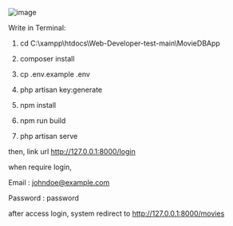 ![image](https://github.com/Aiman54/Movie-Viewer-Favorite-Laravel/assets/120151123/bb3b260f-3fda-4718-91cd-06b16bb36713)

Write in Terminal:

1) cd C:\xampp\htdocs\Web-Developer-test-main\MovieDBApp

2) composer install

3) cp .env.example .env

4) php artisan key:generate

5) npm install

6) npm run build

7) php artisan serve

then, link url http://127.0.0.1:8000/login

when require login,

Email : johndoe@example.com

Password : password

after access login, system redirect to http://127.0.0.1:8000/movies

